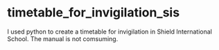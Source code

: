 # timetable_for_invigilation_sis
I used python to create a timetable for invigilation in Shield International School. The manual is not comsuming.
